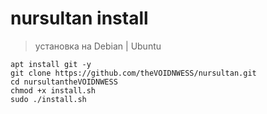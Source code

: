 # nursultan install

> установка на Debian | Ubuntu
```
apt install git -y
git clone https://github.com/theVOIDNWESS/nursultan.git
cd nursultantheVOIDNWESS
chmod +x install.sh
sudo ./install.sh
```
